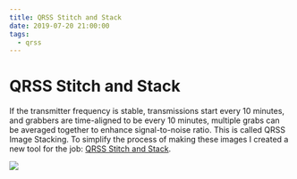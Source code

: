 ```yaml
---
title: QRSS Stitch and Stack
date: 2019-07-20 21:00:00
tags:
  - qrss
---
```


# QRSS Stitch and Stack

If the transmitter frequency is stable, transmissions start every 10 minutes, and grabbers are time-aligned to be every 10 minutes, multiple grabs can be averaged together to enhance signal-to-noise ratio. This is called QRSS Image Stacking. To simplify the process of making these images I created a new tool for the job: [QRSS Stitch and Stack](https://github.com/swharden/QRSS-Stich-and-Stack).

<div class='center'>

![](qrss-stitch-and-stack-screenshot.jpg)

</div>